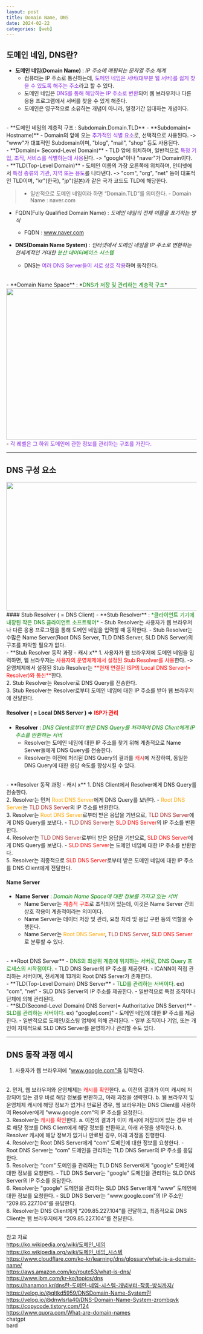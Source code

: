 ```yaml
---
layout: post
title: Domain Name, DNS
date: 2024-02-22
categories: [web]
---
```

## 도메인 네임, DNS란?
- **도메인 네임(Domain Name)** : *IP 주소에 매핑되는 문자열 주소 체계*  
    - 컴퓨터는 IP 주소로 통신하는데, <span style="color:blueviolet">도메인 네임은 서버(대부분 웹 서버)를 쉽게 찾을 수 있도록 해주는 주소</span>라고 할 수 있다. 
    - 도메인 네임은 <span style="color:blueviolet">DNS를 통해 해당하는 IP 주소로 변환</span>되어 웹 브라우저나 다른 응용 프로그램에서 서버를 찾을 수 있게 해준다.
    - 도메인은 영구적으로 소유하는 개념이 아니라, 일정기간 임대하는 개념이다.  
<br>
- **도메인 네임의 계층적 구조 : Subdomain.Domain.TLD**
    - **Subdomain(= Hostname)**
        - Domain의 앞에 오는 <span style="color:blueviolet">추가적인 식별 요소</span>로, 선택적으로 사용된다.  
        -> "www"가 대표적인 Subdomain이며, "blog", "mail", "shop" 등도 사용된다.   
    <br>
    - **Domain(= Second-Level Domain)**
        - TLD 앞에 위치하며, 일반적으로 <span style="color:blueviolet">특정 기업, 조직, 서비스를 식별하는데 사용</span>된다.  
        -> "google"이나 "naver"가 Domain이다.  
    <br>
    - **TLD(Top-Level Domain)**
        - 도메인 이름의 가장 오른쪽에 위치하며, 인터넷에서 <span style="color:blueviolet">특정 종류의 기관, 지역 또는 용도</span>를 나타낸다.  
        -> "com", "org", "net" 등이 대표적인 TLD이며, "kr"(한국), "jp"(일본)과 같은 국가 코드도 TLD에 해당한다.  
 
>- 일반적으로 도메인 네임이라 하면 “Domain.TLD”를 의미한다. 
    - Domain Name : naver.com
 - FQDN(Fully Qualified Domain Name) : *도메인 네임의 전체 이름을 표기하는 방식*
    - FQDN : www.naver.com  

- **DNS(Domain Name System)** : *인터넷에서 도메인 네임을 IP 주소로 변환하는 전세계적인 거대한 <span style="color:green">분산 데이터베이스 시스템</span>*
    - DNS는 <span style="color:blueviolet">여러 DNS Server들이 서로 상호 작용</span>하며 동작한다.  
<br>
- **Domain Name Space** : *<span style="color:green">DNS가 저장 및 관리하는 계층적 구조</span>*      
    <center><img src="https://github.com/LeeJae-H/LeeJae-H.github.io/assets/122717063/f1edbc3d-2c16-4550-a118-c88f00b7dd6e" width="630" height="400"></center>
    - <span style="color:blueviolet">각 레벨은 그 하위 도메인에 관한 정보를 관리하는 구조를 가진다.</span>   

---
## DNS 구성 요소
<center><img src="https://github.com/LeeJae-H/LeeJae-H.github.io/assets/122717063/0890e992-667c-468e-8979-2b5492dfdefc" width="640" height="340"></center>
#### Stub Resolver ( = DNS Client)
- **Stub Resolver** : <span style="color:green">*클라이언트 기기에 내장된 작은 DNS 클라이언트 소프트웨어*</span>   
    - Stub Resolver는 사용자가 웹 브라우저나 다른 응용 프로그램을 통해 도메인 네임을 입력할 때 동작한다.   
    - Stub Resolver는 수많은 Name Server(Root DNS Server, TLD DNS Server, SLD DNS Server)의 구조를 파악할 필요가 없다.  
<br>
- **Stub Resolver 동작 과정 - 캐시 x**
    1. 사용자가 웹 브라우저에 도메인 네임을 입력하면, 웹 브라우저는 <span style="color:red">사용자의 운영체제에서 설정된 Stub Resolver를 사용</span>한다.  
    -> 운영체제에서 설정된 Stub Resolver는 <span style="color:red">**현재 연결된 ISP의 Local DNS Server(= Resolver)와 통신**</span>한다.  
    <br>
    2. Stub Resolver는 Resolver로 DNS Query를 전송한다.  
    <br>
    3. Stub Resolver는 Resolver로부터 도메인 네임에 대한 IP 주소를 받아 웹 브라우저에 전달한다.  
<br>

#### Resolver ( = Local DNS Server  ) => <span style="color:red">ISP가 관리</span>
- **Resolver** : <span style="color:green">*DNS Client로부터 받은 DNS Query를 처리하여 DNS Client에게 IP 주소를 반환하는 서버*</span>  
    - Resolver는 도메인 네임에 대한 IP 주소를 찾기 위해 계층적으로 Name Server들에게 DNS Query를 전송한다.
    - Resolver는 이전에 처리된 DNS Query의 결과를 <span style="color:red">캐시</span>에 저장하여, 동일한 DNS Query에 대한 응답 속도를 향상시킬 수 있다.  
<br>
- **Resolver 동작 과정 - 캐시 x**
    1. DNS Client에서 Resolver에게 DNS Query를 전송한다.  
    <br>
    2. Resolver는 먼저 <span style="color:orange">Root DNS Server</span>에게 DNS Query를 보낸다. 
        - <span style="color:orange">Root DNS Server</span>는 <span style="color:brown">TLD DNS Server</span>의 IP 주소를 반환한다.  
    <br>
    3. Resolver는 <span style="color:orange">Root DNS Server</span>로부터 받은 응답을 기반으로, <span style="color:brown">TLD DNS Server</span>에게 DNS Query를 보낸다.
        - <span style="color:brown">TLD DNS Server</span>는 <span style="color:red">SLD DNS Server</span>의 IP 주소를 반환한다.  
    <br>
    4. Resolver는 <span style="color:brown">TLD DNS Server</span>로부터 받은 응답을 기반으로, <span style="color:red">SLD DNS Server</span>에게 DNS Query를 보낸다.
        - <span style="color:red">SLD DNS Server</span>는 도메인 네임에 대한 IP 주소를 반환한다.  
    <br>
    5. Resolver는 최종적으로 <span style="color:red">SLD DNS Server</span>로부터 받은 도메인 네임에 대한 IP 주소를 DNS Client에게 전달한다.   
<br>

#### Name Server
- **Name Server** : <span style="color:green">*Domain Name Space에 대한 정보를 가지고 있는 서버*</span>
    - Name Server는 <span style="color:red">계층적 구조</span>로 조직되어 있는데, 이것은 Name Server 간의 상호 작용이 계층적이라는 의미이다.
    - Name Server는 데이터 저장 및 관리, 요청 처리 및 응답 구현 등의 역할을 수행한다.
    - Name Server는 <span style="color:orange">Root DNS Server</span>, <span style="color:brown">TLD DNS Server</span>, <span style="color:red">SLD DNS Server</span>로 분류할 수 있다.     
<br>
- **Root DNS Server**
    - <span style="color:green">DNS의 최상위 계층에 위치하는 서버로, DNS Query 프로세스의 시작점이다.</span> 
    - TLD DNS Server의 IP 주소를 제공한다.
    - ICANN이 직접 관리하는 서버이며, 전세계에 13개의 Root DNS Server가 존재한다.  
<br>  
- **TLD(Top-Level Domain) DNS Server**
    - <span style="color:green">TLD를 관리하는 서버이다.</span>    
        ex) "com", "net"
    - SLD DNS Server의 IP 주소를 제공한다.  
    - 일반적으로 특정 조직이나 단체에 의해 관리된다.  
<br>  
- **SLD(Second-Level Domain) DNS Server(= Authoritative DNS Server)**
    - <span style="color:green">SLD를 관리하는 서버이다.</span>  
        ex) "google(.com)"
    - 도메인 네임에 대한 IP 주소를 제공한다.
    - 일반적으로 도메인/호스팅 업체에 의해 관리된다.
        - 일부 조직이나 기업, 또는 개인이 자체적으로 SLD DNS Server를 운영하거나 관리할 수도 있다.  

---
## DNS 동작 과정 예시
1. 사용자가 웹 브라우저에 "www.google.com"을 입력한다.  
<br>
2. 먼저, 웹 브라우저와 운영체제는 <span style="color:red">캐시를 확인</span>한다.   
    a. 이전의 결과가 이미 캐시에 저장되어 있는 경우 바로 해당 정보를 반환하고, 아래 과정을 생략한다.    
    b. 웹 브라우저 및 운영체제 캐시에 해당 정보가 없거나 만료된 경우, 웹 브라우저는 DNS Client를 사용하여 Resolver에게 "www.google.com"의 IP 주소를 요청한다.    
<br>
3. Resolver는 <span style="color:red">캐시를 확인</span>한다.  
    a. 이전의 결과가 이미 캐시에 저장되어 있는 경우 바로 해당 정보를 DNS Client에게 해당 정보를 반환하고, 아래 과정을 생략한다.  
    b. Resolver 캐시에 해당 정보가 없거나 만료된 경우, 아래 과정을 진행한다.  
<br>
4. Resolver는 Root DNS Server에게 “com” 도메인에 대한 정보를 요청한다.   
    - Root DNS Server는 “com” 도메인을 관리하는 TLD DNS Server의 IP 주소를 응답한다.
<br>
5. Resolver는 “com” 도메인을 관리하는 TLD DNS Server에게 "google" 도메인에 대한 정보를 요청한다.  
    - TLD DNS Server는 "google" 도메인을 관리하는 SLD DNS Server의 IP 주소를 응답한다.
<br>
6. Resolver는 "google" 도메인을 관리하는 SLD DNS Server에게 “www” 도메인에 대한 정보를 요청한다.
    - SLD DNS Server는 "www.google.com"의 IP 주소인 “209.85.227.104”를 응답한다.
<br>
8. Resolver는 DNS Client에게 “209.85.227.104”를 전달하고, 최종적으로 DNS Client는 웹 브라우저에게 “209.85.227.104”를 전달한다.

---
참고 자료  
https://ko.wikipedia.org/wiki/도메인_네임   
https://ko.wikipedia.org/wiki/도메인_네임_시스템  
https://www.cloudflare.com/ko-kr/learning/dns/glossary/what-is-a-domain-name/  
https://aws.amazon.com/ko/route53/what-is-dns/  
https://www.ibm.com/kr-ko/topics/dns  
https://hanamon.kr/dns란-도메인-네임-시스템-개념부터-작동-방식까지/  
https://velog.io/@qltkd5959/DNSDomain-Name-System란   
https://velog.io/@dnwlsrla40/DNS-Domain-Name-System-zrombqvk  
https://copycode.tistory.com/124  
https://www.quora.com/What-are-domain-names  
chatgpt  
bard